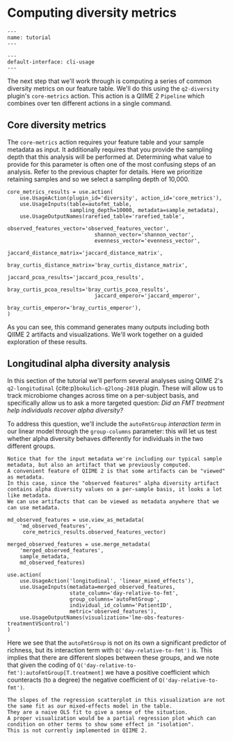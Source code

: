 # Computing diversity metrics

```{usage-scope}
---
name: tutorial
---
```

```{usage-selector}
---
default-interface: cli-usage
---
```

The next step that we'll work through is computing a series of common diversity metrics on our feature table.
We'll do this using the `q2-diversity` plugin's `core-metrics` action.
This action is a QIIME 2 `Pipeline` which combines over ten different actions in a single command.

## Core diversity metrics

The `core-metrics` action requires your feature table and your sample metadata as input.
It additionally requires that you provide the sampling depth that this analysis will be performed at.
Determining what value to provide for this parameter is often one of the most confusing steps of an analysis.
Refer to the previous chapter for details.
Here we prioritize retaining samples and so we select a sampling depth of 10,000.

```{usage}
core_metrics_results = use.action(
    use.UsageAction(plugin_id='diversity', action_id='core_metrics'),
    use.UsageInputs(table=autofmt_table,
                    sampling_depth=10000, metadata=sample_metadata),
    use.UsageOutputNames(rarefied_table='rarefied_table',
                            observed_features_vector='observed_features_vector',
                            shannon_vector='shannon_vector',
                            evenness_vector='evenness_vector',
                            jaccard_distance_matrix='jaccard_distance_matrix',
                            bray_curtis_distance_matrix='bray_curtis_distance_matrix',
                            jaccard_pcoa_results='jaccard_pcoa_results',
                            bray_curtis_pcoa_results='bray_curtis_pcoa_results',
                            jaccard_emperor='jaccard_emperor',
                            bray_curtis_emperor='bray_curtis_emperor'),
)
```

As you can see, this command generates many outputs including both QIIME 2 artifacts and visualizations.
We'll work together on a guided exploration of these results.

## Longitudinal alpha diversity analysis

In this section of the tutorial we'll perform several analyses using QIIME 2's `q2-longitudinal` {cite:p}`bokulich-q2long-2018` plugin.
These will allow us to track microbiome changes across time on a per-subject basis, and specifically allow us to ask a more targeted question: *Did an FMT treatment help individuals recover alpha diversity?*

To address this question, we'll include the ``autoFmtGroup`` *interaction term* in our linear model through the `group-columns` parameter: this will let us test whether alpha diversity behaves differently for individuals in the two different groups.

```{tip}
Notice that for the input metadata we're including our typical sample metadata, but also an artifact that we previously computed.
A convenient feature of QIIME 2 is that some artifacts can be "viewed" as metadata.
In this case, since the "observed features" alpha diversity artifact contains alpha diversity values on a per-sample basis, it looks a lot like metadata.
We can use artifacts that can be viewed as metadata anywhere that we can use metadata.
```


```{usage}
md_observed_features = use.view_as_metadata(
    'md_observed_features',
     core_metrics_results.observed_features_vector)

merged_observed_features = use.merge_metadata(
    'merged_observed_features',
    sample_metadata,
    md_observed_features)

use.action(
    use.UsageAction('longitudinal', 'linear_mixed_effects'),
    use.UsageInputs(metadata=merged_observed_features,
                    state_column='day-relative-to-fmt',
                    group_columns='autoFmtGroup',
                    individual_id_column='PatientID',
                    metric='observed_features'),
    use.UsageOutputNames(visualization='lme-obs-features-treatmentVScontrol')
)
```

Here we see that the ``autoFmtGroup`` is not on its own a significant predictor of richness, but its interaction term with ``Q('day-relative-to-fmt')`` is.
This implies that there are different slopes between these groups, and we note that given the coding of ``Q('day-relative-to-fmt'):autoFmtGroup[T.treatment]`` we have a positive coefficient which counteracts (to a degree) the negative coefficient of ``Q('day-relative-to-fmt')``.

```{warning}
The slopes of the regression scatterplot in this visualization are not the same fit as our mixed-effects model in the table.
They are a naive OLS fit to give a sense of the situation.
A proper visualization would be a partial regression plot which can condition on other terms to show some effect in "isolation".
This is not currently implemented in QIIME 2.
```
